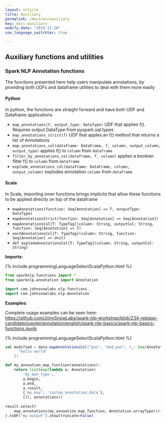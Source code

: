 ```yaml
---
layout: article
title: Auxiliary
permalink: /docs/en/auxiliary
key: docs-auxiliary
modify_date: "2019-11-28"
use_language_switchter: true

---
```


## Auxiliary functions and utilities

### Spark NLP Annotation functions

The functions presented here help users manipulate annotations, by providing
both UDFs and dataframe utilities to deal with them more easily

#### Python
In python, the functions are straight forward and have both UDF and Dataframe applications
* `map_annotations(f, output_type: DataType)` UDF that applies f(). Requires output DataType from pyspark.sql.types
* `map_annotations_strict(f)` UDF that apples an f() method that returns a list of Annotations
* `map_annotations_col(dataframe: DataFrame, f, column, output_column, output_type)` applies f() to `column` from `dataframe` 
* `filter_by_annotations_col(dataframe, f, column)` applies a boolean filter f() to `column` from `dataframe`
* `explode_annotations_col(dataframe: DataFrame, column, output_column)` explodes annotation `column` from `dataframe`

#### Scala
In Scala, importing inner functions brings implicits that allow these functions to be applied directly on top of the dataframe
* `mapAnnotations(function: Seq[Annotation] => T, outputType: DataType)`
* `mapAnnotationsStrict(function: Seq[Annotation] => Seq[Annotation])`
* `mapAnnotationsCol[T: TypeTag](column: String, outputCol: String, function: Seq[Annotation] => T)`
* `eachAnnotationsCol[T: TypeTag](column: String, function: Seq[Annotation] => Unit)`
* `def explodeAnnotationsCol[T: TypeTag](column: String, outputCol: String)`

**Imports:**

{% include programmingLanguageSelectScalaPython.html %}

```python
from sparknlp.functions import *
from sparknlp.annotation import Annotation
```

```scala
import com.johnsnowlabs.nlp.functions._
import com.johnsnowlabs.nlp.Annotation
```

**Examples:**

Complete usage examples can be seen here:
https://github.com/JohnSnowLabs/spark-nlp-workshop/blob/234-release-candidate/jupyter/annotation/english/spark-nlp-basics/spark-nlp-basics-functions.ipynb

{% include programmingLanguageSelectScalaPython.html %}

```scala
val modified = data.mapAnnotationsCol("pos", "mod_pos", (_: Seq[Annotation]) => {
      "hello world"
    })
```

```python
def my_annoation_map_function(annotations):
    return list(map(lambda a: Annotation(
        'my_own_type',
        a.begin,
        a.end,
        a.result,
        {'my_key': 'custom_annotation_data'},
        []), annotations))
        
result.select(
    map_annotations(my_annoation_map_function, Annotation.arrayType())('token')
).toDF("my output").show(truncate=False)
```
